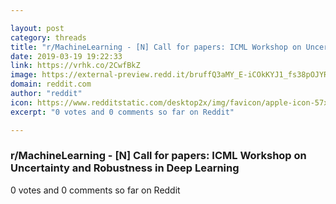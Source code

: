 ```yaml
---

layout: post
category: threads
title: "r/MachineLearning - [N] Call for papers: ICML Workshop on Uncertainty and Robustness in Deep Learning"
date: 2019-03-19 19:22:33
link: https://vrhk.co/2CwfBkZ
image: https://external-preview.redd.it/bruffQ3aMY_E-iCOkKYJ1_fs38pOJYR09oSCWlOHQ9o.jpg?auto=webp&s=61b05a3f847e1b1dc1c62a4995b0f3872c653f34
domain: reddit.com
author: "reddit"
icon: https://www.redditstatic.com/desktop2x/img/favicon/apple-icon-57x57.png
excerpt: "0 votes and 0 comments so far on Reddit"

---
```


### r/MachineLearning - [N] Call for papers: ICML Workshop on Uncertainty and Robustness in Deep Learning

0 votes and 0 comments so far on Reddit
